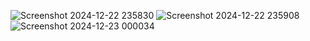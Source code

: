 ![Screenshot 2024-12-22 235830](https://github.com/user-attachments/assets/b3ad18fa-021c-4610-8c0d-0828afb1eeb8)
![Screenshot 2024-12-22 235908](https://github.com/user-attachments/assets/775365a1-6c2d-439e-a820-2621cc74fee8)
![Screenshot 2024-12-23 000034](https://github.com/user-attachments/assets/1c838b06-3344-4f87-9586-54407c6bb61f)


